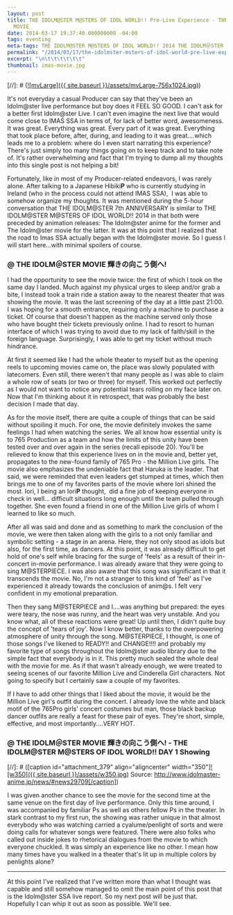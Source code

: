 ```yaml
---
layout: post
title: THE IDOLM@STER M@STERS OF IDOL WORLD!! Pre-Live Experience - THE IDOLM＠STER
  MOVIE
date: 2014-03-17 19:37:40.000000000 -04:00
tags: eventing
meta-tags: THE IDOLM@STER M@STERS OF IDOL WORLD!! 2014 THE IDOLM＠STER MOVIE 輝きの向こう側へ! The iDOLM@STER Movie\ Kagayaki no Mukougawa e!
permalink: "/2014/03/17/the-idolmster-msters-of-idol-world-pre-live-experience-the-idolm%ef%bc%a0ster-movie/"
excerpt: "\n\t\t\t\t\t\t"
thumbnail: imas-movie.jpg
---
```

[//]: #  ([![mvLarge]({{ site.baseurl }}/assets/mvLarge-756x1024.jpg)](http://blog.7thwraith.net/wp-content/uploads/2014/03/mvLarge.jpg))

It's not everyday a casual Producer can say that they've been an Idolm@ster live performance but boy does it FEEL SO GOOD. I can't ask for a better first Idolm@ster Live. I can't even imagine the next live that would come close to IMAS SSA in terms of, for lack of better word, awesomeness. It was great. Everything was great. Every part of it was great. Everything that took place before, after, during, and leading to it was great....which leads me to a problem: where do I even start narrating this experience? There's just simply too many things going on to keep track and to take note of. It's rather overwhelming and fact that I'm trying to dump all my thoughts into this single post is not helping a bit!

Fortunately, like in most of my Producer-related endeavors, I was rarely alone. After talking to a Japanese Hibiki**P** who is currently studying in Ireland (who in the process could not attend IMAS SSA),  I was able to somehow organize my thoughts. It was mentioned during the 5-hour conversation that THE IDOLM@STER 7th ANNIVERSARY is similar to THE IDOLM@STER M@STERS OF IDOL WORLD!! 2014 in that both were preceded by animation releases: The Idolm@ster anime for the former and The Idolm@ster movie for the latter. It was at this point that I realized that the road to Imas SSA actually began with the Idolm@ster movie. So I guess I will start here...with minimal spoilers of course.

### @ THE IDOLM＠STER MOVIE 輝きの向こう側へ!

I had the opportunity to see the movie twice: the first of which I took on the same day I landed. Much against my physical urges to sleep and/or grab a bite, I instead took a train ride a station away to the nearest theater that was showing the movie. It was the last screening of the day at a little past 21:00\. I was hoping for a smooth entrance, requiring only a machine to purchase a ticket. Of course that doesn't happen as the machine served only those who have bought their tickets previously online. I had to resort to human interface of which I was trying to avoid due to my lack of faith/skill in the foreign language. Surprisingly, I was able to get my ticket without much hindrance.

At first it seemed like I had the whole theater to myself but as the opening reels to upcoming movies came on, the place was slowly populated with latecomers. Even still, there weren't that many people as I was able to claim a whole row of seats (or two or three) for myself. This worked out perfectly as I would not want to notice any potential tears rolling on my face later on. Now that I'm thinking about it in retrospect, that was probably the best decision I made that day.

As for the movie itself, there are quite a couple of things that can be said without spoiling it much. For one, the movie definitely invokes the same feelings I had when watching the series. We all know how essential unity is to 765 Production as a team and how the limits of this unity have been tested over and over again in the series (recall episode 20). You'll be relieved to know that this experience lives on in the movie and, better yet, propagates to the new-found family of 765 Pro - the Million Live girls. The movie also emphasizes the undeniable fact that Haruka is the leader. That said, we were reminded that even leaders get stumped at times, which then brings me to one of my favorites parts of the movie where Iori shined the most. Iori, I being an Iori**P** thought,  did a fine job of keeping everyone in check in well... difficult situations long enough until the team pulled through together. She even found a friend in one of the Million Live girls of whom I learned to like so much.

After all was said and done and as something to mark the conclusion of the movie, we were then taken along with the girls to a not only familiar and symbolic setting - a stage in an arena. Here, they not only stood as idols but also, for the first time, as dancers. At this point, it was already difficult to get hold of one's self while bracing for the surge of 'feels' as a result of their in-concert in-movie performance. I was already aware that they were going to sing M@STERPIECE. I was also aware that this song was significant in that it transcends the movie. No, I'm not a stranger to this kind of 'feel' as I've experienced it already towards the conclusion of anim@s. I felt very confident in my emotional preparation.

Then they sang M@STERPIECE and I....was anything but prepared: the eyes were teary, the nose was runny, and the heart was very unstable. And you know what, all of these reactions were great! Up until then, I didn't quite buy the concept of 'tears of joy'. Now I know better, thanks to the overpowering atmosphere of unity through the song. M@STERPIECE, I thought, is one of those songs I've likened to READY!! and CHANGE!!!! and probably my favorite type of songs throughout the Idolm@ster audio library due to the simple fact that everybody is in it. This pretty much sealed the whole deal with the movie for me. As if that wasn't already enough, we were treated to seeing scenes of our favorite Million Live and Cinderella Girl characters. Not going to specify but I certainly saw a couple of my favorites.

If I have to add other things that I liked about the movie, it would be the Million Live girl's outfit during the concert. I already love the white and black motif of the 765Pro girls' concert costumes but man, those black backup dancer outfits are really a feast for these pair of eyes. They're short, simple, effective, and most importantly....VERY HOT.

### @ THE IDOLM＠STER MOVIE 輝きの向こう側へ! - THE IDOLM@STER M@STERS OF IDOL WORLD!! DAY 1 Showing

[//]: #  ([caption id="attachment_379" align="aligncenter" width="350"][![w350]({{ site.baseurl }}/assets/w350.jpg)](http://blog.7thwraith.net/wp-content/uploads/2014/03/w350.jpg) Source: http://www.idolmaster-anime.jp/news/#news29709[/caption])

I was given another chance to see the movie for the second time at the same venue on the first day of live performance. Only this time around, I was accompanied by familiar Ps as well as others fellow Ps in the theater. In stark contrast to my first run, the showing was rather unique in that almost everybody who was watching carried a cyalume/penlight of sorts and were doing calls for whatever songs were featured. There were also folks who called out inside jokes to rhetorical dialogues from the movie to which everyone chuckled. It was simply an experience like no other. I mean how many times have you walked in a theater that's lit up in multiple colors by penlights alone?

* * *

At this point I've realized that I've written more than what I thought was capable and still somehow managed to omit the main point of this post that is the Idolm@ster SSA live report. So my next post will be just that. Hopefully I can whip it out as soon as possible. We'll see.